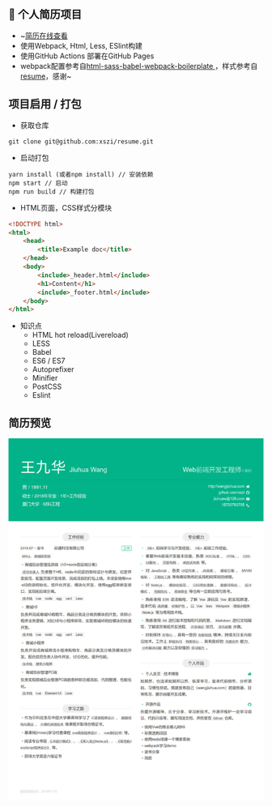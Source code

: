 ## :boy: 个人简历项目
* ~[简历在线查看](https://xszi.github.io/resume/index.html)
* 使用Webpack, Html, Less, ESlint构建
* 使用GitHub Actions 部署在GitHub Pages
* webpack配置参考自[html-sass-babel-webpack-boilerplate
](https://github.com/izica/html-sass-babel-webpack-boilerplate)，样式参考自[resume](https://github.com/mcc108/resume)，感谢~

## 项目启用 / 打包

* 获取仓库
~~~
git clone git@github.com:xszi/resume.git
~~~
* 启动打包
~~~
yarn install (或者npm install) // 安装依赖
npm start // 启动
npm run build // 构建打包
~~~
* HTML页面，CSS样式分模块
```html
<!DOCTYPE html>
<html>
    <head>
        <title>Example doc</title>
    </head>
    <body>
        <include>_header.html</include>
        <h1>Content</h1>
        <include>_footer.html</include>
    </body>
</html>
```
* 知识点
    * HTML hot reload(Livereload)
    * LESS
    * Babel
    * ES6 / ES7
    * Autoprefixer
    * Minifier
    * PostCSS
    * Eslint

## 简历预览

<img src="https://github.com/xszi/resume/blob/master/resume.jpg">
